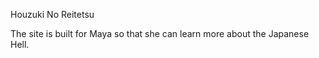 Houzuki No Reitetsu

The site is built for Maya so that she can learn more about the Japanese Hell. 
